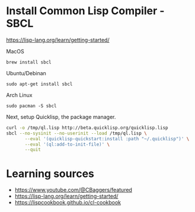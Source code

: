 # Install Common Lisp Compiler - SBCL

https://lisp-lang.org/learn/getting-started/

MacOS

`brew install sbcl`

Ubuntu/Debinan

`sudo apt-get install sbcl`

Arch Linux

`sudo pacman -S sbcl`

Next, setup Quicklisp, the package manager.

```sh
curl -o /tmp/ql.lisp http://beta.quicklisp.org/quicklisp.lisp
sbcl --no-sysinit --no-userinit --load /tmp/ql.lisp \
       --eval '(quicklisp-quickstart:install :path "~/.quicklisp")' \
       --eval '(ql:add-to-init-file)' \
       --quit
```

# Learning sources

- https://www.youtube.com/@CBaggers/featured
- https://lisp-lang.org/learn/getting-started/
- https://lispcookbook.github.io/cl-cookbook